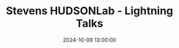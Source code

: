 ---
type: lecture
date: 2024-10-09 13:00:00
title: "Stevens HUDSONLab - Lightning Talks"
thumbnail: 
presenter: HUDSONLab members
links: 
    - url: 
      name: slides
    - url: 
      name: video
---